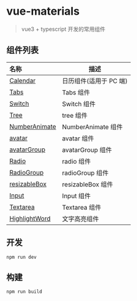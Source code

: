 # vue-materials

> vue3 + typescript 开发的常用组件

## 组件列表

| 名称                                                                       | 描述                   |
| :------------------------------------------------------------------------- | ---------------------- |
| [Calendar](./src/components/calendar/index.vue)                            | 日历组件(适用于 PC 端) |
| [Tabs](./src/components/tabs/components/tab.vue)                           | Tabs 组件              |
| [Switch](src/components/typeIn/components/switch/index.vue)                | Switch 组件            |
| [Tree](src/components/tree/components/tree.vue)                            | tree 组件              |
| [NumberAnimate](src/components/numberAnimate/components/numberAnimate.vue) | NumberAnimate 组件     |
| [avatar](src/components/avatar/components/avatar.vue)                      | avatar 组件            |
| [avatarGroup](src/components/avatar/components/avatarGroup.vue)            | avatarGroup 组件       |
| [Radio](src/components/typein/components/radio.vue)                        | radio 组件             |
| [RadioGroup](src/components/typein/components/radio-group.vue)             | radioGroup 组件        |
| [resizableBox](src/components/resizableBox/components/resizableBox.vue)    | resizableBox 组件      |
| [Input](src/components/Inputs/components/input.vue)                        | Input 组件             |
| [Textarea](src/components/Inputs/components/textarea.vue)                  | Textarea 组件          |
| [HighlightWord](src/components/HighlightWord/components/highlightWord.vue) | 文字高亮组件           |

## 开发

```
npm run dev
```

## 构建

```
npm run build
```
